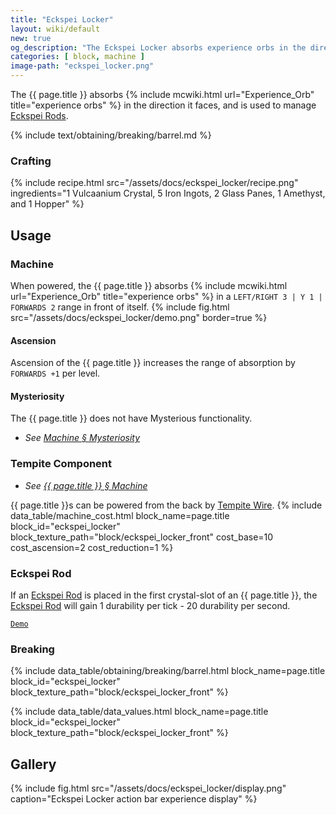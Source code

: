 ```yaml
---
title: "Eckspei Locker"
layout: wiki/default
new: true
og_description: "The Eckspei Locker absorbs experience orbs in the direction it faces, and is used to manage Eckspei Rods"
categories: [ block, machine ]
image-path: "eckspei_locker.png"
---
```


The {{ page.title }} absorbs {% include mcwiki.html url="Experience_Orb" title="experience orbs" %} in the direction it faces, and is used to manage [Eckspei Rods](/wiki/Eckspei_Rod).

<!-- Obtaining -->
<!-- Breaking -->
{% include text/obtaining/breaking/barrel.md %}

### Crafting
{% include recipe.html src="/assets/docs/eckspei_locker/recipe.png" ingredients="1 Vulcaanium Crystal, 5 Iron Ingots, 2 Glass Panes, 1 Amethyst, and 1 Hopper" %}

## Usage
### Machine
When powered, the {{ page.title }} absorbs {% include mcwiki.html url="Experience_Orb" title="experience orbs" %} in a `LEFT/RIGHT 3 | Y 1 | FORWARDS 2` range in front of itself.
{% include fig.html src="/assets/docs/eckspei_locker/demo.png" border=true %}
#### Ascension
Ascension of the {{ page.title }} increases the range of absorption by `FORWARDS +1` per level.
#### Mysteriosity
The {{ page.title }} does not have Mysterious functionality.
- *See [Machine § Mysteriosity](/wiki/Machine#mysteriosity)*

### Tempite Component
- *See [{{ page.title }} § Machine ](#machine)*

{{ page.title }}s can be powered from the back by [Tempite Wire](/wiki/Tempite_Wire).
{% include data_table/machine_cost.html block_name=page.title block_id="eckspei_locker" block_texture_path="block/eckspei_locker_front" cost_base=10 cost_ascension=2 cost_reduction=1 %}
### Eckspei Rod
If an [Eckspei Rod](/wiki/Eckspei_Rod) is placed in the first crystal-slot of an {{ page.title }}, the [Eckspei Rod](/wiki/Eckspei_Rod) will gain 1 durability per tick - 20 durability per second.

[`Demo`](https://youtu.be/dpjh2LFJU0E)

### Breaking
{% include data_table/obtaining/breaking/barrel.html block_name=page.title block_id="eckspei_locker" block_texture_path="block/eckspei_locker_front" %}

<!-- Data Values -->
<!-- ID -->
{% include data_table/data_values.html block_name=page.title block_id="eckspei_locker" block_texture_path="block/eckspei_locker_front" %}

## Gallery
{% include fig.html src="/assets/docs/eckspei_locker/display.png" caption="Eckspei Locker action bar experience display" %}
